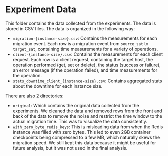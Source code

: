 # Experiment Data
This folder contains the data collected from the experiments. The data is stored in CSV files. The data is organized in the following way:
- `migration-{instance-size}.csv`: Contains the measurements for each migration event. Each row is a migration event from `source_sat` to `target_sat`, containing time measurements for a variety of operations.
- `client-{instance-size}.csv`: Contains the measurements for each client request. Each row is a client request, containing the target host, the operation performed (get, set or delete), the status (success or failure), an error message (if the operation failed), and time measurements for the operation.
- `stats_downtime_client_{instance-size}.csv`: Contains aggregated stats about the downtime for each instance size.

There are also 2 directories:
- `original`: Which contains the original data collected from the experiments. We cleaned the data and removed rows from the front and back of the data to remove the noise and restrict the time window to the actual migration time. This was to visualize the data consistently.
- `with_zero_byte_redis_keys`: This is misleading data from when the Redis instance was filled with zero bytes. This led to even 2GB container checkpoints being compressed to a few MB, which naturally skews the migration speed. We still kept this data because it might be useful for future analysis, but it was not used in the final analysis. 